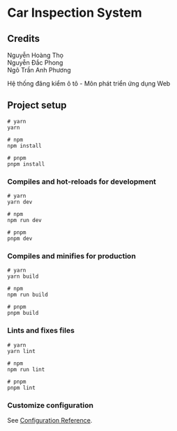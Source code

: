 # Car Inspection System

## Credits

Nguyễn Hoàng Thọ<br>
Nguyễn Đắc Phong<br>
Ngô Trần Anh Phương<br>

Hệ thống đăng kiểm ô tô - Môn phát triển ứng dụng Web

## Project setup

```
# yarn
yarn

# npm
npm install

# pnpm
pnpm install
```

### Compiles and hot-reloads for development

```
# yarn
yarn dev

# npm
npm run dev

# pnpm
pnpm dev
```

### Compiles and minifies for production

```
# yarn
yarn build

# npm
npm run build

# pnpm
pnpm build
```

### Lints and fixes files

```
# yarn
yarn lint

# npm
npm run lint

# pnpm
pnpm lint
```

### Customize configuration

See [Configuration Reference](https://vitejs.dev/config/).
